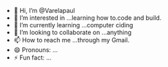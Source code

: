 - 👋 Hi, I’m @Varelapaul
- 👀 I’m interested in ...learning how to.code and build.
- 🌱 I’m currently learning ...computer ciding
- 💞️ I’m looking to collaborate on ...anything 
- 📫 How to reach me ...through my Gmail.
- 😄 Pronouns: ...
- ⚡ Fun fact: ...

<!---
Varelapauk/Varelapauk is a ✨ special ✨ repository because its `README.md` (this file) appears on your GitHub profile.
You can click the Preview link to take a look at your changes.
--->
